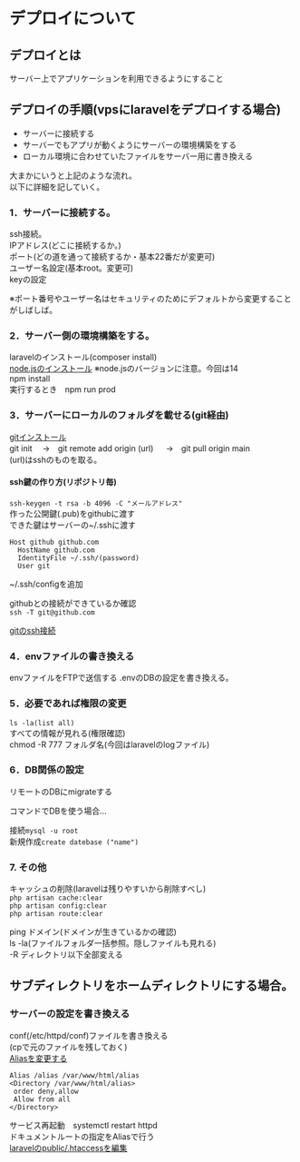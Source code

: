 # デプロイについて

## デプロイとは
サーバー上でアプリケーションを利用できるようにすること

## デプロイの手順(vpsにlaravelをデプロイする場合)

* サーバーに接続する
* サーバーでもアプリが動くようにサーバーの環境構築をする
* ローカル環境に合わせていたファイルをサーバー用に書き換える

大まかにいうと上記のような流れ。  
以下に詳細を記していく。  

### 1．サーバーに接続する。
ssh接続。  
IPアドレス(どこに接続するか。)  
ポート(どの道を通って接続するか・基本22番だが変更可)   
ユーザー名設定(基本root。変更可)  
keyの設定  

※ポート番号やユーザー名はセキュリティのためにデフォルトから変更することがしばしば。

### 2．サーバー側の環境構築をする。   
 laravelのインストール(composer install)  
 [node.jsのインストール](https://qiita.com/daskepon/items/16a77868d38f8e585840)
 ※node.jsのバージョンに注意。今回は14  
 npm install  
 実行するとき　npm run prod  

### 3．サーバーにローカルのフォルダを載せる(git経由)  
 [gitインストール](https://qiita.com/tomy0610/items/66e292f80aa1adc1161d)  
 git init　  →　git remote add origin (url) 　 →　git pull origin main  
(url)はsshのものを取る。

#### ssh鍵の作り方(リポジトリ毎)  
```ssh-keygen -t rsa -b 4096 -C "メールアドレス"```  
作った公開鍵(.pub)をgithubに渡す  
できた鍵はサーバーの~/.sshに渡す  
```
Host github github.com  
  HostName github.com  
  IdentityFile ~/.ssh/(password)  
  User git
```  
~/.ssh/configを追加  

githubとの接続ができているか確認  
```ssh -T git@github.com```

[gitのssh接続](https://qiita.com/GakuNaitou/items/81dbbd3ea6211af71648)

 
### 4．envファイルの書き換える  
envファイルをFTPで送信する
.envのDBの設定を書き換える。

### 5．必要であれば権限の変更  
`ls -la(list all)`  
すべての情報が見れる(権限確認)  
 chmod -R 777 フォルダ名(今回はlaravelのlogファイル)
 
### 6．DB関係の設定
 
リモートのDBにmigrateする  
  
コマンドでDBを使う場合…

接続```mysql -u root```  
新規作成```create datebase ("name")```

### 7. その他

キャッシュの削除(laravelは残りやすいから削除すべし)  
```php artisan cache:clear```  
```php artisan config:clear```  
```php artisan route:clear```

ping ドメイン(ドメインが生きているかの確認)  
ls -la(ファイルフォルダ一括参照。隠しファイルも見れる)  
-R ディレクトリ以下全部変える

## サブディレクトリをホームディレクトリにする場合。

### サーバーの設定を書き換える

 conf(/etc/httpd/conf)ファイルを書き換える  
 (cpで元のファイルを残しておく)  
 [Aliasを変更する](http://blog.ko-atrandom.com/?p=434)  
 ```
 Alias /alias /var/www/html/alias  
<Directory /var/www/html/alias>  
  order deny,allow  
  Allow from all  
</Directory>  
 ```
 サービス再起動　systemctl restart httpd  
 ドキュメントルートの指定をAliasで行う  
 [laravelのpublic/.htaccessを編集](https://qiita.com/darum/items/de9cd49acb341fe0e402)

